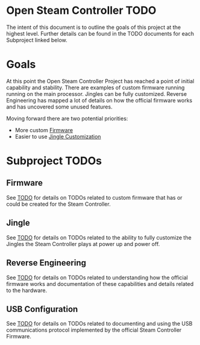 # Open Steam Controller TODO

The intent of this document is to outline the goals of this project at the
 highest level. Further details can be found in the TODO documents for each
 Subproject linked below.


# Goals

At this point the Open Steam Controller Project has reached a point of initial
 capability and stability. There are examples of custom firmware running
 running on the main processor. Jingles can be fully customized. Reverse 
 Engineering has mapped a lot of details on how the official firmware works
 and has uncovered some unused features. 

Moving forward there are two potential priorities:
* More custom [Firmware](./Firmware/)
* Easier to use [Jingle Customization](./Jingle/)


# Subproject TODOs

## Firmware

See [TODO](./Firmware/TODO.md) for details on TODOs related to custom firmware
 that has or could be created for the Steam Controller.

## Jingle

See [TODO](./Jingle/TODO.md) for details on TODOs related to the ability to
 fully customize the Jingles the Steam Controller plays at power up and 
 power off.

## Reverse Engineering

See [TODO](./ReverseEngineering/TODO.md) for details on TODOs related to 
 understanding how the official firmware works and documentation of these
 capabilities and details related to the hardware.

## USB Configuration

See [TODO](./UsbConfiguration/TODO.md) for details on TODOs related to
 documenting and using the USB communications protocol implemented by the
 official Steam Controller Firmware. 

